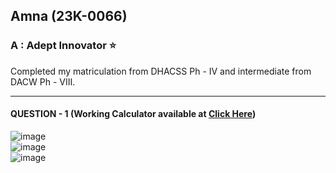 ## Amna (23K-0066)

### A : Adept Innovator ⭐

Completed my matriculation from DHACSS Ph - IV and intermediate from DACW Ph - VIII.

***
#### QUESTION - 1 (Working Calculator available at [Click Here](https://scratch.mit.edu/projects/884850562))
![image](https://github.com/amnaa26/PfFall23/assets/142903458/3a7ff5dd-a49c-466a-a2bb-922f72cd673f) <br>
![image](https://github.com/amnaa26/PfFall23/assets/142903458/bd4b3b12-c017-4e56-9d02-44a56c634d52) <br>
![image](https://github.com/amnaa26/PfFall23/assets/142903458/a70f0810-a936-4d36-9c5e-8a16f32a970e) <br>
